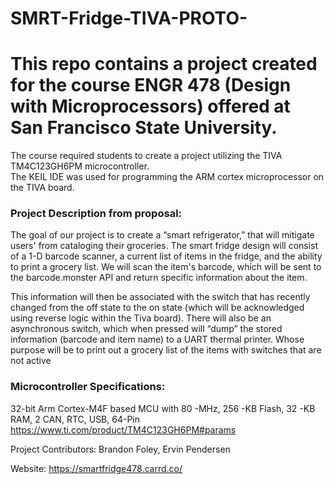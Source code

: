 # SMRT-Fridge-TIVA-PROTO-

# This repo contains a project created for the course ENGR 478 (Design with Microprocessors) offered at San Francisco State University. 

The course required students to create a project utilizing the TIVA TM4C123GH6PM microcontroller.  
The KEIL IDE was used for programming the ARM cortex microprocessor on the TIVA board.

### Project Description from proposal:

  The goal of our project is to create a “smart refrigerator,” that will mitigate users' from cataloging their groceries. The smart fridge design will
consist of a 1-D barcode scanner, a current list of items in the fridge, and the ability to print a
grocery list. We will scan the item's barcode, which will be sent to the barcode.monster API and
return specific information about the item. 
  
  This information will then be associated with the
switch that has recently changed from the off state to the on state (which will be acknowledged
using reverse logic within the Tiva board). There will also be an asynchronous switch, which
when pressed will “dump” the stored information (barcode and item name) to a UART thermal
printer. Whose purpose will be to print out a grocery list of the items with switches that are not
active 

### Microcontroller Specifications:

32-bit Arm Cortex-M4F based MCU with 80 -MHz, 256 -KB Flash, 32 -KB RAM, 2 CAN, RTC, USB, 64-Pin
https://www.ti.com/product/TM4C123GH6PM#params

Project Contributors: Brandon Foley, Ervin Pendersen

Website: https://smartfridge478.carrd.co/
